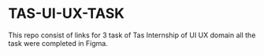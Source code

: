 # TAS-UI-UX-TASK

This repo consist of links for 3 task of Tas Internship of UI UX domain all the task were completed in Figma.
